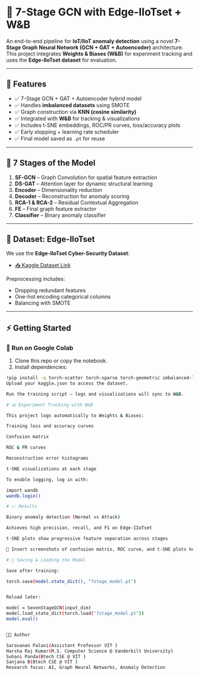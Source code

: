 # 🔐 7-Stage GCN with Edge-IIoTset + W&B  

An end-to-end pipeline for **IoT/IIoT anomaly detection** using a novel **7-Stage Graph Neural Network (GCN + GAT + Autoencoder)** architecture. This project integrates **Weights & Biases (W&B)** for experiment tracking and uses the **Edge-IIoTset dataset** for evaluation.  

---

## 📌 Features  
- ✅ 7-Stage GCN + GAT + Autoencoder hybrid model  
- ✅ Handles **imbalanced datasets** using SMOTE  
- ✅ Graph construction via **KNN (cosine similarity)**  
- ✅ Integrated with **W&B** for tracking & visualizations  
- ✅ Includes t-SNE embeddings, ROC/PR curves, loss/accuracy plots  
- ✅ Early stopping + learning rate scheduler  
- ✅ Final model saved as `.pt` for reuse  

---

## 🧠 7 Stages of the Model  
1. **SF-GCN** – Graph Convolution for spatial feature extraction  
2. **DS-GAT** – Attention layer for dynamic structural learning  
3. **Encoder** – Dimensionality reduction  
4. **Decoder** – Reconstruction for anomaly scoring  
5. **RCA-1 & RCA-2** – Residual Contextual Aggregation  
6. **FE** – Final graph feature extractor  
7. **Classifier** – Binary anomaly classifier  

---

## 📂 Dataset: Edge-IIoTset  

We use the **Edge-IIoTset Cyber-Security Dataset**:  
- [📥 Kaggle Dataset Link](https://www.kaggle.com/datasets/mohamedamineferrag/edgeiiotset-cyber-security-dataset-of-iot-iiot)  

Preprocessing includes:  
- Dropping redundant features  
- One-hot encoding categorical columns  
- Balancing with SMOTE  

---

## ⚡ Getting Started  

### 🔹 Run on Google Colab  

1. Clone this repo or copy the notebook.  
2. Install dependencies:  

```bash
!pip install -q torch-scatter torch-sparse torch-geometric imbalanced-learn matplotlib seaborn wandb
Upload your kaggle.json to access the dataset.

Run the training script — logs and visualizations will sync to W&B.

# 📊 Experiment Tracking with W&B

This project logs automatically to Weights & Biases:

Training loss and accuracy curves

Confusion matrix

ROC & PR curves

Reconstruction error histograms

t-SNE visualizations at each stage

To enable logging, log in with:

import wandb
wandb.login()

# 📈 Results

Binary anomaly detection (Normal vs Attack)

Achieves high precision, recall, and F1 on Edge-IIoTset

t-SNE plots show progressive feature separation across stages

📌 Insert screenshots of confusion matrix, ROC curve, and t-SNE plots here

# 💾 Saving & Loading the Model

Save after training:

torch.save(model.state_dict(), "7stage_model.pt")


Reload later:

model = SevenStageGCN(input_dim)
model.load_state_dict(torch.load("7stage_model.pt"))
model.eval()


👨‍💻 Author

Saravanan Palani(Assistant Professor VIT )
Harsha Raj Kumar(M.S. Computer Science @ Vanderbilt University)
Suhani Panda(Btech CSE @ VIT )
Sanjana B(Btech CSE @ VIT )
Research focus: AI, Graph Neural Networks, Anomaly Detection
